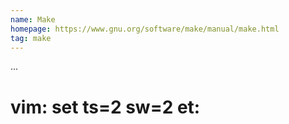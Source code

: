 ```yaml
---
name: Make
homepage: https://www.gnu.org/software/make/manual/make.html
tag: make
---
```

...
# vim: set ts=2 sw=2 et:
